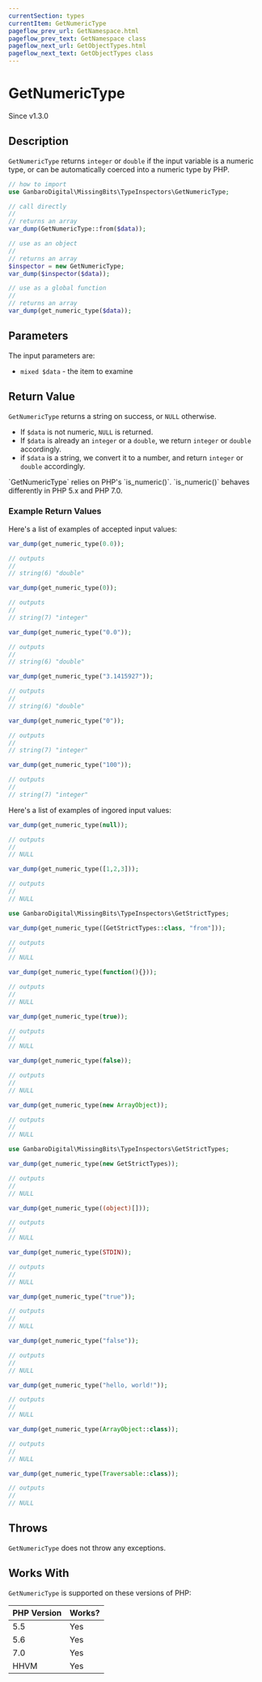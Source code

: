 ```yaml
---
currentSection: types
currentItem: GetNumericType
pageflow_prev_url: GetNamespace.html
pageflow_prev_text: GetNamespace class
pageflow_next_url: GetObjectTypes.html
pageflow_next_text: GetObjectTypes class
---
```


# GetNumericType

<div class="callout info">
Since v1.3.0
</div>

## Description

`GetNumericType` returns `integer` or `double` if the input variable is a numeric type, or can be automatically coerced into a numeric type by PHP.

```php
// how to import
use GanbaroDigital\MissingBits\TypeInspectors\GetNumericType;

// call directly
//
// returns an array
var_dump(GetNumericType::from($data));

// use as an object
//
// returns an array
$inspector = new GetNumericType;
var_dump($inspector($data));

// use as a global function
//
// returns an array
var_dump(get_numeric_type($data));
```

## Parameters

The input parameters are:

- `mixed $data` - the item to examine

## Return Value

`GetNumericType` returns a string on success, or `NULL` otherwise.

* If `$data` is not numeric, `NULL` is returned.
* If `$data` is already an `integer` or a `double`, we return `integer` or `double` accordingly.
* if `$data` is a string, we convert it to a number, and return `integer` or `double` accordingly.

<div class="callout warning" markdown="1">
`GetNumericType` relies on PHP's `is_numeric()`. `is_numeric()` behaves differently in PHP 5.x and PHP 7.0.
</div>

### Example Return Values

Here's a list of examples of accepted input values:

```php
var_dump(get_numeric_type(0.0));

// outputs
//
// string(6) "double"
```

```php
var_dump(get_numeric_type(0));

// outputs
//
// string(7) "integer"
```

```php
var_dump(get_numeric_type("0.0"));

// outputs
//
// string(6) "double"
```

```php
var_dump(get_numeric_type("3.1415927"));

// outputs
//
// string(6) "double"
```

```php
var_dump(get_numeric_type("0"));

// outputs
//
// string(7) "integer"
```

```php
var_dump(get_numeric_type("100"));

// outputs
//
// string(7) "integer"
```

Here's a list of examples of ingored input values:

```php
var_dump(get_numeric_type(null));

// outputs
//
// NULL
```

```php
var_dump(get_numeric_type([1,2,3]));

// outputs
//
// NULL
```

```php
use GanbaroDigital\MissingBits\TypeInspectors\GetStrictTypes;

var_dump(get_numeric_type([GetStrictTypes::class, "from"]));

// outputs
//
// NULL
```

```php
var_dump(get_numeric_type(function(){}));

// outputs
//
// NULL
```

```php
var_dump(get_numeric_type(true));

// outputs
//
// NULL
```

```php
var_dump(get_numeric_type(false));

// outputs
//
// NULL
```

```php
var_dump(get_numeric_type(new ArrayObject));

// outputs
//
// NULL
```

```php
use GanbaroDigital\MissingBits\TypeInspectors\GetStrictTypes;

var_dump(get_numeric_type(new GetStrictTypes));

// outputs
//
// NULL
```

```php
var_dump(get_numeric_type((object)[]));

// outputs
//
// NULL
```

```php
var_dump(get_numeric_type(STDIN));

// outputs
//
// NULL
```

```php
var_dump(get_numeric_type("true"));

// outputs
//
// NULL
```

```php
var_dump(get_numeric_type("false"));

// outputs
//
// NULL
```

```php
var_dump(get_numeric_type("hello, world!"));

// outputs
//
// NULL
```

```php
var_dump(get_numeric_type(ArrayObject::class));

// outputs
//
// NULL
```

```php
var_dump(get_numeric_type(Traversable::class));

// outputs
//
// NULL
```

## Throws

`GetNumericType` does not throw any exceptions.

## Works With

`GetNumericType` is supported on these versions of PHP:

PHP Version | Works?
------------|-------
5.5 | Yes
5.6 | Yes
7.0 | Yes
HHVM | Yes
